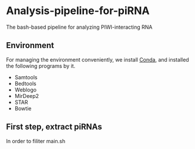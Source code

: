 # Analysis-pipeline-for-piRNA
The bash-based pipeline for analyzing PIWI-interacting RNA

## Environment
For managing the environment conveniently, we install [Conda](https://docs.conda.io/en/latest/), and installed the following programs by it.
* Samtools
* Bedtools
* Weblogo
* MirDeep2
* STAR
* Bowtie

## First step, extract piRNAs

In order to filiter main.sh
